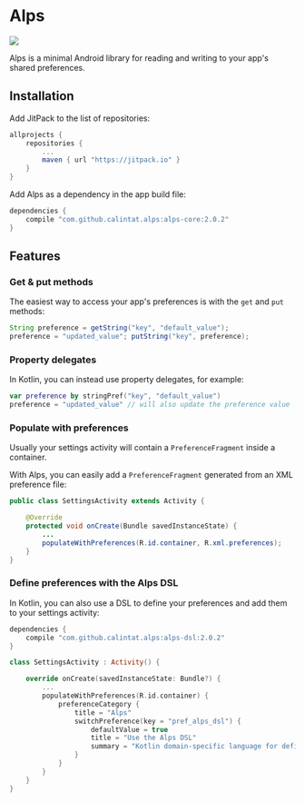 # Alps

[![](https://jitpack.io/v/calintat/alps.svg)](https://jitpack.io/#calintat/alps)

Alps is a minimal Android library for reading and writing to your app's shared preferences.

## Installation

Add JitPack to the list of repositories:

```gradle
allprojects {
    repositories {
        ...
        maven { url "https://jitpack.io" }
    }
}
```

Add Alps as a  dependency in the app build file:

```gradle
dependencies {
    compile "com.github.calintat.alps:alps-core:2.0.2"
}
```

## Features

### Get & put methods

The easiest way to access your app's preferences is with the `get` and `put` methods:

```java
String preference = getString("key", "default_value");
preference = "updated_value"; putString("key", preference);
```

### Property delegates

In Kotlin, you can instead use property delegates, for example:

```kotlin
var preference by stringPref("key", "default_value")
preference = "updated_value" // will also update the preference value
```

### Populate with preferences

Usually your settings activity will contain a `PreferenceFragment` inside a container.

With Alps, you can easily add a `PreferenceFragment` generated from an XML preference file:

```java
public class SettingsActivity extends Activity {

    @Override
    protected void onCreate(Bundle savedInstanceState) {
        ...
        populateWithPreferences(R.id.container, R.xml.preferences);
    }
}
```

### Define preferences with the Alps DSL

In Kotlin, you can also use a DSL to define your preferences and add them to your settings activity:

```gradle
dependencies {
    compile "com.github.calintat.alps:alps-dsl:2.0.2"
}
```

```kotlin
class SettingsActivity : Activity() {

    override onCreate(savedInstanceState: Bundle?) {
        ...
        populateWithPreferences(R.id.container) {
            preferenceCategory {
                title = "Alps"
                switchPreference(key = "pref_alps_dsl") {
                    defaultValue = true
                    title = "Use the Alps DSL"
                    summary = "Kotlin domain-specific language for defining preferences"
                }
            }
        }
    }
}
```
